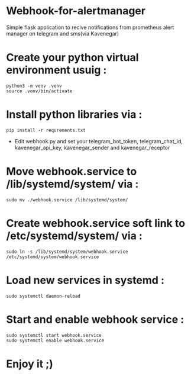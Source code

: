 # Webhook-for-alertmanager
Simple flask application to recive notifications from prometheus alert manager on telegram and sms(via Kavenegar)

# Create your python virtual environment usuig :
```
python3 -m venv .venv
source .venv/bin/activate
```
# Install python libraries via :
```
pip install -r requrements.txt
```    
* Edit webhook.py and set your telegram_bot_token, telegram_chat_id, kavenegar_api_key, kavenegar_sender and kavenegar_receptor

# Move webhook.service to /lib/systemd/system/ via :
```
sudo mv ./webhook.service /lib/systemd/system/
```    
# Create webhook.service soft link to /etc/systemd/system/ via :
```
sudo ln -s /lib/systemd/system/webhook.service /etc/systemd/system/webhook.service
```    
# Load new services in systemd :
```
sudo systemctl daemon-reload
``` 
# Start and enable webhook service :
```
sudo systemctl start webhook.service
sudo systemctl enable webhook.service
```    
# Enjoy it ;)
